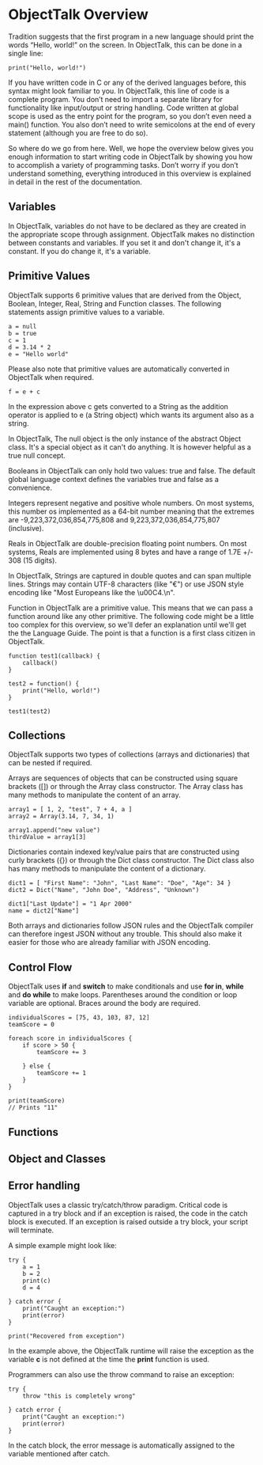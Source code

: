 # ObjectTalk Overview

Tradition suggests that the first program in a new language should print
the words “Hello, world!” on the screen. In ObjectTalk, this can be done
in a single line:

    print("Hello, world!")

If you have written code in C or any of the derived languages before, this
syntax might look familiar to you. In ObjectTalk, this line of code is a
complete program. You don’t need to import a separate library for
functionality like input/output or string handling. Code written at global
scope is used as the entry point for the program, so you don’t even need
a main() function. You also don’t  need to write semicolons at the end of
every statement (although you are free to do so).

So where do we go from here. Well, we hope the overview below gives you
enough information to start writing code in ObjectTalk by showing you how
to accomplish a variety of programming tasks. Don’t worry if you don’t
understand something, everything introduced in this overview is explained
in detail in the rest of the documentation.

## Variables

In ObjectTalk, variables do not have to be declared as they are created
in the appropriate scope through assignment. ObjectTalk makes no
distinction between constants and variables. If you set it and don't
change it, it's a constant. If you do change it, it's a variable.

## Primitive Values

ObjectTalk supports 6 primitive values that are derived from the
Object, Boolean, Integer, Real, String and Function classes. The
following statements assign primitive values to a variable.

	a = null
    b = true
    c = 1
    d = 3.14 * 2
    e = "Hello world"

Please also note that primitive values are automatically converted in
ObjectTalk when required.

    f = e + c

In the expression above c gets converted to a String as the addition
operator is applied to e (a String object) which wants its
argument also as a string.

In ObjectTalk, The null object is the only instance of the abstract
Object class. It's a special object as it can't do anything. It is
however helpful as a true null concept.

Booleans in ObjectTalk can only hold two values: true and false.
The default global language context defines the variables true and
false as a convenience.

Integers represent negative and positive whole numbers.
On most systems, this number os implemented as a 64-bit number meaning
that the extremes are -9,223,372,036,854,775,808 and
9,223,372,036,854,775,807 (inclusive).

Reals in ObjectTalk are double-precision floating point numbers.
On most systems, Reals are implemented using 8 bytes and have a range
of 1.7E +/- 308 (15 digits).

In ObjectTalk, Strings are captured in double quotes and can span
multiple lines. Strings may contain UTF-8 characters (like "€") or
use JSON style encoding like "Most Europeans like the \u00C4.\n".

Function in ObjectTalk are a primitive value. This means that
we can pass a function around like any other primitive. The following
code might be a little too complex for this overview, so we'll defer an
explanation until we'll get the the Language Guide. The point is
that a function is a first class citizen in ObjectTalk.

    function test1(callback) {
        callback()
    }

    test2 = function() {
        print("Hello, world!")
    }

    test1(test2)

## Collections

ObjectTalk supports two types of collections (arrays and dictionaries)
that can be nested if required.

Arrays are sequences of objects that can be constructed using square
brackets ([]) or through the Array class constructor. The Array class
has many methods to manipulate the content of an array.

    array1 = [ 1, 2, "test", 7 + 4, a ]
    array2 = Array(3.14, 7, 34, 1)

	array1.append("new value")
	thirdValue = array1[3]

Dictionaries contain indexed key/value pairs that are constructed using
curly brackets ({}) or through the Dict class constructor. The Dict class
also has many methods to manipulate the content of a dictionary.

	dict1 = [ "First Name": "John", "Last Name": "Doe", "Age": 34 }
	dict2 = Dict("Name", "John Doe", "Address", "Unknown")

	dict1["Last Update"] = "1 Apr 2000"
	name = dict2["Name"]

Both arrays and dictionaries follow JSON rules and the ObjectTalk
compiler can therefore ingest JSON without any trouble.
This should also make it easier for those who are already familiar
with JSON encoding.

## Control Flow

ObjectTalk uses **if** and **switch** to make conditionals and use
**for in**, **while** and **do while** to make loops.
Parentheses around the condition or loop variable are optional. Braces around the body are required.

    individualScores = [75, 43, 103, 87, 12]
    teamScore = 0

    foreach score in individualScores {
        if score > 50 {
            teamScore += 3

        } else {
            teamScore += 1
        }
    }

    print(teamScore)
    // Prints "11"

## Functions

## Object and Classes

## Error handling

ObjectTalk uses a classic try/catch/throw paradigm. Critical code
is captured in a try block and if an exception is raised, the code
in the catch block is executed. If an exception is raised outside
a try block, your script will terminate.

A simple example might look like:

    try {
    	a = 1
    	b = 2
    	print(c)
    	d = 4

    } catch error {
    	print("Caught an exception:")
    	print(error)
    }

    print("Recovered from exception")

In the example above, the ObjectTalk runtime will raise the exception
as the variable **c** is not defined at the time the **print** function
is used.

Programmers can also use the throw command to raise an exception:

    try {
    	throw "this is completely wrong"

    } catch error {
    	print("Caught an exception:")
    	print(error)
	}

In the catch block, the error message is automatically assigned to
the variable mentioned after catch.

